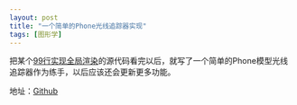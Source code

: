```yaml
---
layout: post
title: "一个简单的Phone光线追踪器实现"
tags: [图形学]
---
```


把某个[99行实现全局渲染](http://www.kevinbeason.com/smallpt/)的源代码看完以后，就写了一个简单的Phone模型光线追踪器作为练手，以后应该还会更新更多功能。

地址：[Github](https://github.com/MrWen33/RayTracer)